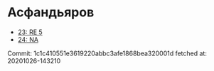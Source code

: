 # Асфандьяров
- [23: RE 5](23.md)
- [24: NA](24.md)

Commit: 1c1c410551e3619220abbc3afe1868bea320001d
 fetched at: 20201026-143210
